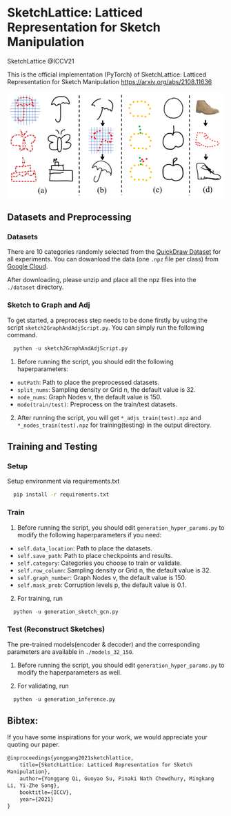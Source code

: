 SketchLattice: Latticed Representation for Sketch Manipulation
========================================================

SketchLattice @ICCV21

This is the official implementation (PyTorch) of SketchLattice: Latticed Representation for Sketch Manipulation https://arxiv.org/abs/2108.11636

<img src="./docs/front.png" width="650px"></img>

## Datasets and Preprocessing

### Datasets
  
There are 10 categories randomly selected from the <a href="https://github.com/googlecreativelab/quickdraw-dataset#sketch-rnn-quickdraw-dataset" target="_blank">QuickDraw Dataset<a> for all experiments. You can dowanload the data (one `.npz` file per class) from <a href="https://drive.google.com/file/d/1spj0eHU8HPtp1ET-3FVjWsja2G8F8CSF/view?usp=sharing" target="_blank">Google Cloud<a>.

After downloading, please unzip and place all the npz files into the `./dataset` directory.

### Sketch to Graph and Adj

To get started, a preprocess step needs to be done firstly by using the script `sketch2GraphAndAdjScript.py`. You can simply run the following command.
  ```python
    python -u sketch2GraphAndAdjScript.py
  ```
  
1. Before running the script, you should edit the following haperparameters:
  * `outPath`: Path to place the preprocessed datasets.
  * `split_nums`: Sampling density or Grid n, the default value is 32.
  * `node_nums`: Graph Nodes v, the default value is 150.
  * `mode(train/test)`: Preprocess on the train/test datasets.
  
2. After running the script, you will get `*_adjs_train(test).npz` and `*_nodes_train(test).npz` for training(testing) in the output directory.

## Training and Testing
  
### Setup
  
Setup environment via requirements.txt

```bash
  pip install -r requirements.txt
```
  
### Train

1. Before running the script, you should edit `generation_hyper_params.py` to modify the following haperparameters if you need:
  * `self.data_location`: Path to place the datasets.
  * `self.save_path`: Path to place checkpoints and results.
  * `self.category`: Categories you choose to train or validate.
  * `self.row_column`: Sampling density or Grid n, the default value is 32.
  * `self.graph_number`: Graph Nodes v, the default value is 150.
  * `self.mask_prob`: Corruption levels p, the default value is 0.1.

2. For training, run
  ```python
    python -u generation_sketch_gcn.py
  ``` 

### Test (Reconstruct Sketches)

The pre-trained models(encoder & decoder) and the corresponding parameters are available in `./models_32_150`.
  
1. Before running the script, you should edit `generation_hyper_params.py` to modify the haperparameters as well.

2. For validating, run
  ```python
    python -u generation_inference.py
  ``` 
  
## Bibtex: 
If you have some inspirations for your work, we would appreciate your quoting our paper.

    @inproceedings{yonggang2021sketchlattice,
        title={SketchLattice: Latticed Representation for Sketch Manipulation},
        author={Yonggang Qi, Guoyao Su, Pinaki Nath Chowdhury, Mingkang Li, Yi-Zhe Song},
        booktitle={ICCV},
        year={2021}
    }
